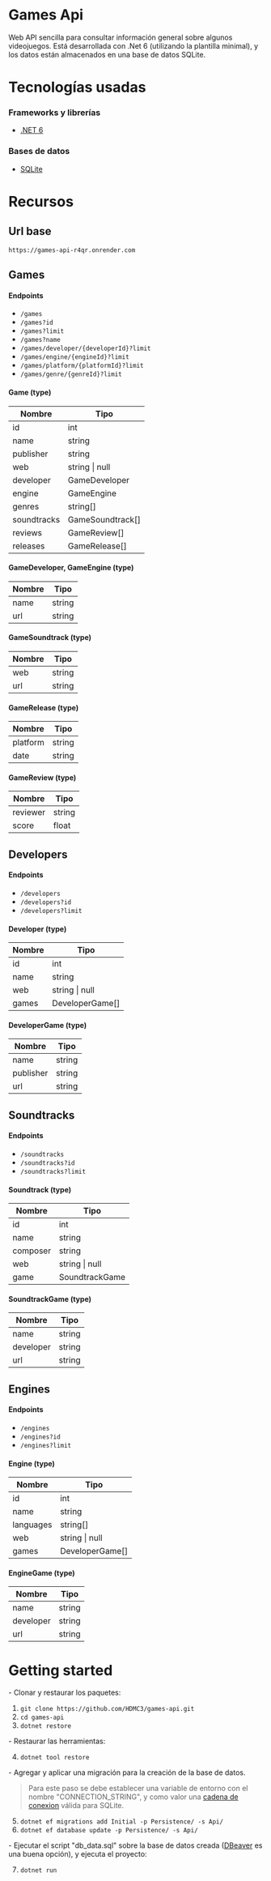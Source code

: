 # Games Api

Web API sencilla para consultar información general sobre algunos videojuegos. Está desarrollada con .Net 6 (utilizando la plantilla minimal), y los datos están almacenados en una base de datos SQLite.

# Tecnologías usadas

### Frameworks y librerías

- [.NET 6](https://docs.microsoft.com/es-mx/dotnet/fundamentals/)

### Bases de datos

- [SQLite](https://www.sqlite.org/index.html)

# Recursos
## **Url base**
`https://games-api-r4qr.onrender.com`

## **Games**
#### Endpoints
- `/games`
- `/games?id`
- `/games?limit`
- `/games?name`
- `/games/developer/{developerId}?limit`
- `/games/engine/{engineId}?limit`
- `/games/platform/{platformId}?limit`
- `/games/genre/{genreId}?limit`
#### **Game** (type)
| Nombre | Tipo |
|--------|------|
| id | int |
| name | string |
| publisher | string |
| web | string \| null |
| developer | GameDeveloper |
| engine | GameEngine |
| genres | string[] |
| soundtracks | GameSoundtrack[] |
| reviews | GameReview[] |
| releases | GameRelease[] |
#### **GameDeveloper**, **GameEngine** (type)
| Nombre | Tipo |
|--------|------|
| name | string |
| url | string |
#### **GameSoundtrack** (type)
| Nombre | Tipo |
|--------|------|
| web | string |
| url | string |
#### **GameRelease** (type)
| Nombre | Tipo |
|--------|------|
| platform | string |
| date | string |
#### **GameReview** (type)
| Nombre | Tipo |
|--------|------|
| reviewer | string |
| score | float |


## **Developers**
#### Endpoints
- `/developers`
- `/developers?id`
- `/developers?limit`
#### **Developer** (type)
| Nombre | Tipo |
|--------|------|
| id | int |
| name | string |
| web | string \| null |
| games | DeveloperGame[] |
#### **DeveloperGame** (type)
| Nombre | Tipo |
|--------|------|
| name | string |
| publisher | string |
| url | string |


## **Soundtracks**
#### Endpoints
- `/soundtracks`
- `/soundtracks?id`
- `/soundtracks?limit`
#### **Soundtrack** (type)
| Nombre | Tipo |
|--------|------|
| id | int |
| name | string |
| composer | string |
| web | string \| null |
| game | SoundtrackGame |
#### **SoundtrackGame** (type)
| Nombre | Tipo |
|--------|------|
| name | string |
| developer | string |
| url | string |


## **Engines**
#### Endpoints
- `/engines`
- `/engines?id`
- `/engines?limit`
#### **Engine** (type)
| Nombre | Tipo |
|--------|------|
| id | int |
| name | string |
| languages | string[] |
| web | string \| null |
| games | DeveloperGame[] |
#### **EngineGame** (type)
| Nombre | Tipo |
|--------|------|
| name | string |
| developer | string |
| url | string |


# Getting started

\- Clonar y restaurar los paquetes:
1. `git clone https://github.com/HDMC3/games-api.git`
2. `cd games-api`
3. `dotnet restore`

\- Restaurar las herramientas:

4. `dotnet tool restore`

\- Agregar y aplicar una migración para la creación de la base de datos.

> Para este paso se debe establecer una variable de entorno con el nombre "CONNECTION_STRING", y como valor una [cadena de conexion](https://learn.microsoft.com/en-us/dotnet/standard/data/sqlite/connection-strings) válida para SQLite. 

5. `dotnet ef migrations add Initial -p Persistence/ -s Api/`
6. `dotnet ef database update -p Persistence/ -s Api/`

\- Ejecutar el script "db_data.sql" sobre la base de datos creada ([DBeaver](https://dbeaver.io/) es una buena opción), y ejecuta el proyecto:

7. `dotnet run`